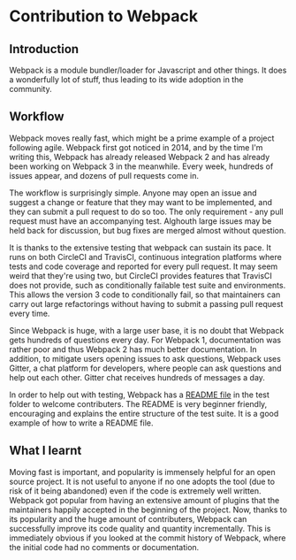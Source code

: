 # Contribution to Webpack

## Introduction

Webpack is a module bundler/loader for Javascript and other things. It does a wonderfully lot of stuff, thus leading to its wide adoption in the community.

## Workflow

Webpack moves really fast, which might be a prime example of a project following agile. Webpack first got noticed in 2014, and by the time I'm writing this, Webpack has already released Webpack 2 and has already been working on Webpack 3 in the meanwhile. Every week, hundreds of issues appear, and dozens of pull requests come in.

The workflow is surprisingly simple. Anyone may open an issue and suggest a change or feature that they may want to be implemented, and they can submit a pull request to do so too. The only requirement - any pull request must have an accompanying test. Alghouth large issues may be held back for discussion, but bug fixes are merged almost without question.

It is thanks to the extensive testing that webpack can sustain its pace. It runs on both CircleCI and TravisCI, continuous integration platforms where tests and code coverage and reported for every pull request. It may seem weird that they're using two, but CircleCI provides features that TravisCI does not provide, such as conditionally failable test suite and environments. This allows the version 3 code to conditionally fail, so that maintainers can carry out large refactorings without having to submit a passing pull request every time.

Since Webpack is huge, with a large user base, it is no doubt that Webpack gets hundreds of questions every day. For Webpack 1, documentation was rather poor and thus Webpack 2 has much better documentation. In addition, to mitigate users opening issues to ask questions, Webpack uses Gitter, a chat platform for developers, where people can ask questions and help out each other. Gitter chat receives hundreds of messages a day.

In order to help out with testing, Webpack has a [README file](https://github.com/webpack/blob/master/test/README.md) in the test folder to welcome contributers. The README is very beginner friendly, encouraging and explains the entire structure of the test suite. It is a good example of how to write a README file.

## What I learnt

Moving fast is important, and popularity is immensely helpful for an open source project. It is not useful to anyone if no one adopts the tool (due to risk of it being abandoned) even if the code is extremely well written. Webpack got popular from having an extensive amount of plugins that the maintainers happily accepted in the beginning of the project. Now, thanks to its popularity and the huge amount of contributers, Webpack can successfully improve its code quality and quantity incrementally. This is immediately obvious if you looked at the commit history of Webpack, where the initial code had no comments or documentation.
